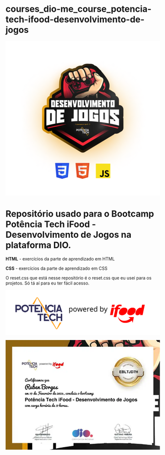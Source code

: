 # courses_dio-me_course_potencia-tech-ifood-desenvolvimento-de-jogos


<p align="center">
  <img width:100px src="image-4.png" alt="logo do ifood potencia tech bootcamp">
</p>
<h1>Repositório usado para o <strong>Bootcamp Potência Tech iFood</strong> - Desenvolvimento de Jogos na plataforma DIO.</h1>

<strong>HTML</strong> - exercícios da parte de aprendizado em HTML

<strong>CSS</strong> - exercícios da parte de aprendizado em CSS

O reset.css que está nesse repositório é o reset.css que eu usei para os projetos. Só tá aí para eu ter fácil acesso.

<p align="center">
  <img width:100px src="image-5.png" alt="logo do ifood potencia tech bootcamp">
</p>

![Alt text](certificado.png)
